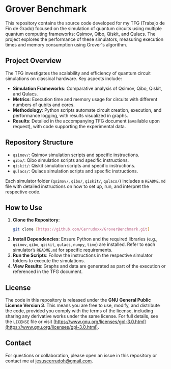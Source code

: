 # Grover Benchmark

This repository contains the source code developed for my TFG (Trabajo de Fin de Grado) focused on the simulation of quantum circuits using multiple quantum computing frameworks: Qsimov, Qibo, Qiskit, and Qulacs. The project explores the performance of these simulators, measuring execution times and memory consumption using Grover's algorithm.

## Project Overview
The TFG investigates the scalability and efficiency of quantum circuit simulations on classical hardware. Key aspects include:
- **Simulation Frameworks**: Comparative analysis of Qsimov, Qibo, Qiskit, and Qulacs.
- **Metrics**: Execution time and memory usage for circuits with different numbers of qubits and cores.
- **Methodology**: Python scripts automate circuit creation, execution, and performance logging, with results visualized in graphs.
- **Results**: Detailed in the accompanying TFG document (available upon request), with code supporting the experimental data.

## Repository Structure
- `qsimov/`: Qsimov simulation scripts and specific instructions.
- `qibo/`: Qibo simulation scripts and specific instructions.
- `qiskit/`: Qiskit simulation scripts and specific instructions.
- `qulacs/`: Qulacs simulation scripts and specific instructions.

Each simulator folder (`qsimov/`, `qibo/`, `qiskit/`, `qulacs/`) includes a `README.md` file with detailed instructions on how to set up, run, and interpret the respective code.

## How to Use
1. **Clone the Repository**:
   ```bash
   git clone [https://github.com/Cerrudoxx/GroverBenchmark.git]
   ```
2. **Install Dependencies**: Ensure Python and the required libraries (e.g., `qsimov`, `qibo`, `qiskit`, `qulacs`, `numpy`, `time`) are installed. Refer to each simulator’s `README.md` for specific requirements.
3. **Run the Scripts**: Follow the instructions in the respective simulator folders to execute the simulations.
4. **View Results**: Graphs and data are generated as part of the execution or referenced in the TFG document.

## License
The code in this repository is released under the **GNU General Public License Version 3**. This means you are free to use, modify, and distribute the code, provided you comply with the terms of the license, including sharing any derivative works under the same license. For full details, see the `LICENSE` file or visit [https://www.gnu.org/licenses/gpl-3.0.html](https://www.gnu.org/licenses/gpl-3.0.html).

## Contact
For questions or collaboration, please open an issue in this repository or contact me at jesuscerrudoh@gmail.com.
